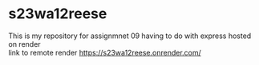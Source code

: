 # s23wa12reese
This is my repository for assignmnet 09 having to do with express hosted on render <br>
link to remote render https://s23wa12reese.onrender.com/
